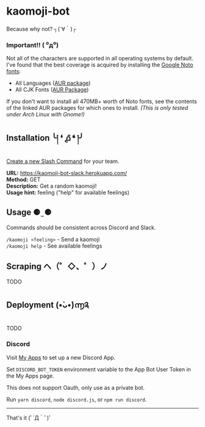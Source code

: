 # kaomoji-bot

Because why not? ┐(´∀｀)┌

### Important!! ( ⁰д⁰)

Not all of the characters are supported in all operating systems by default. I've found that the best coverage is acquired by installing the [Google Noto fonts](https://www.google.com/get/noto/):

* All Languages ([AUR package](https://www.archlinux.org/packages/extra/any/noto-fonts/))
* All CJK Fonts ([AUR Package](https://www.archlinux.org/packages/extra/any/noto-fonts-cjk/))

If you don't want to install all 470MB+ worth of Noto fonts, see the contents of the linked AUR packages for which ones to install. _(This is only tested under Arch Linux with Gnome!)_

## Installation ╰། ❛ ൧̑ ❛ །╯

[Create a new Slash Command](https://slack.com/apps/A0F82E8CA-slash-commands) for your team.

**URL:** https://kaomoji-bot-slack.herokuapp.com/  
**Method:** GET  
**Description:** Get a random kaomoji!  
**Usage hint:** feeling ("help" for available feelings)

## Usage ⚈ ̫ ⚈

Commands should be consistent across Discord and Slack.

`/kaomoji <feeling>` - Send a kaomoji  
`/kaomoji help` - See available feelings

## Scraping ヘ（゜◇、゜）ノ

TODO

## Deployment (•̀ᴗ•́)൬༉

TODO

### Discord

Visit [My Apps](https://discordapp.com/developers/applications/me) to set up a new Discord App.

Set `DISCORD_BOT_TOKEN` environment variable to the App Bot User Token in the My Apps page.

This does not support Oauth, only use as a private bot.

Run `yarn discord`, `node discord.js`, or `npm run discord`.

---

That's it (ﾟ´Д｀ﾟ)ﾟ
